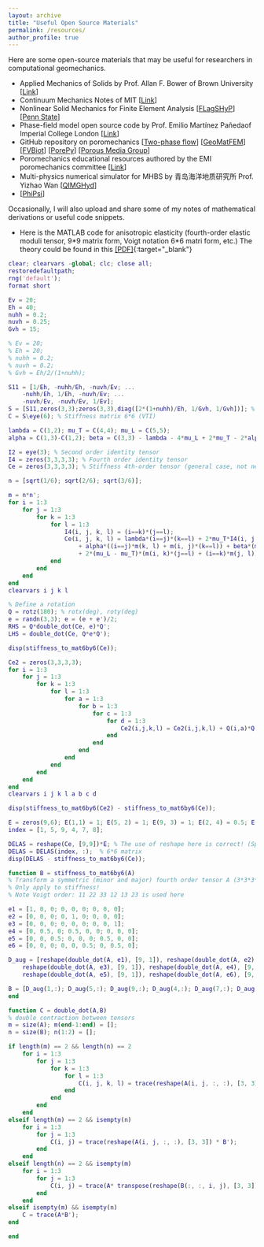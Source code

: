 ```yaml
---
layout: archive
title: "Useful Open Source Materials"
permalink: /resources/
author_profile: true
---
```


Here are some open-source materials that may be useful for researchers in computational geomechanics.
 
- Applied Mechanics of Solids by Prof. Allan F. Bower of Brown University \[[Link](http://solidmechanics.org/)\]
- Continuum Mechanics Notes of MIT \[[Link](https://web.mit.edu/abeyaratne/Volumes/RCA_Vol_II.pdf)\]
- Nonlinear Solid Mechanics for Finite Element Analysis \[[FLagSHyP](http://www.flagshyp.com/)\] \[[Penn State](https://github.com/rhk12/flagshyp)\]
- Phase-field model open source code by Prof. Emilio Martínez Pañeda​ of Imperial College London \[[Link](https://www.empaneda.com/codes/)\]
- GitHub repository on poromechanics \[[Two-phase flow](https://github.com/Sbai7/TwoPhasesParticleTransport)\] \[[GeoMatFEM](https://github.com/nicolospiezia/GeoMatFEM)\] \[[FVBiot](https://github.com/keileg/fvbiot)\] \[[PorePy](https://github.com/pmgbergen/porepy#porepy-a-simulation-tool-for-fractured-and-deformable-porous-media-written-in-python)\] \[[Porous Media Group](https://github.com/pmgbergen)\]
- Poromechanics educational resources authored by the EMI poromechanics committee \[[Link](https://emi-poromechanics.github.io/)\]
- Multi-physics numerical simulator for MHBS by 青岛海洋地质研究所 Prof. Yizhao Wan \[[QIMGHyd](https://gitee.com/wanyzh/qimghyd-thmc)\]
- \[[PhiPsi](http://phipsi.top/)\]


Occasionally, I will also upload and share some of my notes of mathematical derivations or useful code snippets.

- Here is the MATLAB code for anisotropic elasticity (fourth-order elastic moduli tensor, 9\*9 matrix form, Voigt notation 6\*6 matri form, etc.) The theory could be found in this [[PDF]](../files/anisotropic_elasticity.txt){:target="_blank"}

```MATLAB
clear; clearvars -global; clc; close all;
restoredefaultpath;
rng('default');
format short

Ev = 20;
Eh = 40;
nuhh = 0.2;
nuvh = 0.25;
Gvh = 15;

% Ev = 20;
% Eh = 20;
% nuhh = 0.2;
% nuvh = 0.2;
% Gvh = Eh/2/(1+nuhh);

S11 = [1/Eh, -nuhh/Eh, -nuvh/Ev; ...
    -nuhh/Eh, 1/Eh, -nuvh/Ev; ...
    -nuvh/Ev, -nuvh/Ev, 1/Ev];
S = [S11,zeros(3,3);zeros(3,3),diag([2*(1+nuhh)/Eh, 1/Gvh, 1/Gvh])]; % Compliance matrix 6*6 (VTI)
C = S\eye(6); % Stiffness matrix 6*6 (VTI)

lambda = C(1,2); mu_T = C(4,4); mu_L = C(5,5);
alpha = C(1,3)-C(1,2); beta = C(3,3) - lambda - 4*mu_L + 2*mu_T - 2*alpha; % Same unit as Ev/Eh/Gvh for these 5 constants

I2 = eye(3); % Second order identity tensor
I4 = zeros(3,3,3,3); % Fourth order identity tensor
Ce = zeros(3,3,3,3); % Stiffness 4th-order tensor (general case, not necessarily VTI)

n = [sqrt(1/6); sqrt(2/6); sqrt(3/6)];

m = n*n';
for i = 1:3
    for j = 1:3
        for k = 1:3
            for l = 1:3
                I4(i, j, k, l) = (i==k)*(j==l);
                Ce(i, j, k, l) = lambda*(i==j)*(k==l) + 2*mu_T*I4(i, j, k, l) ...
                    + alpha*((i==j)*m(k, l) + m(i, j)*(k==l)) + beta*(m(i, j)*m(k, l)) ...
                    + 2*(mu_L - mu_T)*(m(i, k)*(j==l) + (i==k)*m(j, l));
            end
        end
    end
end
clearvars i j k l

% Define a rotation
Q = rotz(180); % rotx(deg), roty(deg)
e = randn(3,3); e = (e + e')/2;
RHS = Q*double_dot(Ce, e)*Q';
LHS = double_dot(Ce, Q*e*Q');

disp(stiffness_to_mat6by6(Ce));

Ce2 = zeros(3,3,3,3);
for i = 1:3
    for j = 1:3
        for k = 1:3
            for l = 1:3
                for a = 1:3
                    for b = 1:3
                        for c = 1:3
                            for d = 1:3
                                Ce2(i,j,k,l) = Ce2(i,j,k,l) + Q(i,a)*Q(j,b)*Q(k,c)*Q(l,d)*Ce(a,b,c,d);
                            end
                        end
                    end
                end
            end
        end
    end
end
clearvars i j k l a b c d

disp(stiffness_to_mat6by6(Ce2) - stiffness_to_mat6by6(Ce));

E = zeros(9,6); E(1,1) = 1; E(5, 2) = 1; E(9, 3) = 1; E(2, 4) = 0.5; E(4, 4) = 0.5; E(3, 5) = 0.5; E(7, 5) = 0.5; E(6, 6) = 0.5; E(8, 6) = 0.5;
index = [1, 5, 9, 4, 7, 8];

DELAS = reshape(Ce, [9,9])*E; % The use of reshape here is correct! (Specific transformation rule (instead of the Voigt notation, use full matrix/vector version)!)
DELAS = DELAS(index, :);  % 6*6 matrix
disp(DELAS - stiffness_to_mat6by6(Ce));
```

```MATLAB
function B = stiffness_to_mat6by6(A)
% Transform a symmetric (minor and major) fourth order tensor A (3*3*3*3) to a matrix B (6*6)
% Only apply to stiffness!
% Note Voigt order: 11 22 33 12 13 23 is used here

e1 = [1, 0, 0; 0, 0, 0; 0, 0, 0];
e2 = [0, 0, 0; 0, 1, 0; 0, 0, 0];
e3 = [0, 0, 0; 0, 0, 0; 0, 0, 1];
e4 = [0, 0.5, 0; 0.5, 0, 0; 0, 0, 0];
e5 = [0, 0, 0.5; 0, 0, 0; 0.5, 0, 0];
e6 = [0, 0, 0; 0, 0, 0.5; 0, 0.5, 0];

D_aug = [reshape(double_dot(A, e1), [9, 1]), reshape(double_dot(A, e2), [9, 1]), ...
    reshape(double_dot(A, e3), [9, 1]), reshape(double_dot(A, e4), [9, 1]),...
    reshape(double_dot(A, e5), [9, 1]), reshape(double_dot(A, e6), [9, 1])]; % 9*6 matrix

B = [D_aug(1,:); D_aug(5,:); D_aug(9,:); D_aug(4,:); D_aug(7,:); D_aug(8,:)];
end
```


```MATLAB
function C = double_dot(A,B)
% double contraction between tensors
m = size(A); m(end-1:end) = [];
n = size(B); n(1:2) = [];

if length(m) == 2 && length(n) == 2
    for i = 1:3
        for j = 1:3
            for k = 1:3
                for l = 1:3
                    C(i, j, k, l) = trace(reshape(A(i, j, :, :), [3, 3]) * B(:, :, k, l)');
                end
            end
        end
    end
elseif length(m) == 2 && isempty(n)
    for i = 1:3
        for j = 1:3
            C(i, j) = trace(reshape(A(i, j, :, :), [3, 3]) * B');
        end
    end
elseif length(n) == 2 && isempty(m)
    for i = 1:3
        for j = 1:3
            C(i, j) = trace(A* transpose(reshape(B(:, :, i, j), [3, 3])));
        end
    end
elseif isempty(m) && isempty(n)
    C = trace(A*B');
end                  

end

```